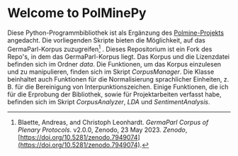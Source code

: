 # Welcome to PolMinePy

Diese Python-Programmbibliothek ist als Ergänzung des [Polmine-Projekts](https://polmine.github.io/) angedacht. Die vorliegenden Skripte bieten die Möglichkeit, auf das GermaParl-Korpus zuzugreifen[^1] . Dieses Repositorium ist ein Fork des Repo's, in dem das GermaParl-Korpus liegt. Das Korpus und die Lizenzdatei befinden sich im Ordner *data*.
Die Funktionen, um das Korpus einzulesen und zu manipulieren, finden sich im Skript *CorpusManager*. Die Klasse beinhaltet auch Funktionen für die Normalisierung sprachlicher Einheiten, z. B. für die Bereinigung von Interpunktionszeichen.
Einige Funktionen, die ich für die Erprobung der Bibliothek, sowie für Projektarbeiten verfasst habe, befinden sich im Skript *CorpusAnalyzer*, *LDA* und *SentimentAnalysis*.

[^1]:  Blaette, Andreas, and Christoph Leonhardt. _GermaParl Corpus of Plenary Protocols_. v2.0.0, Zenodo, 23 May 2023. _Zenodo_, [https://doi.org/10.5281/zenodo.7949074](https://doi.org/10.5281/zenodo.7949074).
